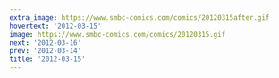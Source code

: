 ```yaml
---
extra_image: https://www.smbc-comics.com/comics/20120315after.gif
hovertext: '2012-03-15'
image: https://www.smbc-comics.com/comics/20120315.gif
next: '2012-03-16'
prev: '2012-03-14'
title: '2012-03-15'
---
```

